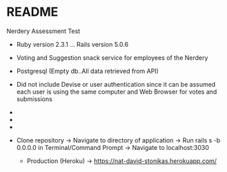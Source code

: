 # README

Nerdery Assessment Test

* Ruby version 2.3.1 ... Rails version 5.0.6

* Voting and Suggestion snack service for employees of the Nerdery

* Postgresql (Empty db..All data retrieved from API)

* Did not include Devise or user authentication since it can be assumed each user is using the same computer and Web Browser for votes and submissions

*

*

*

* Clone repository -> Navigate to directory of application -> Run rails s -b 0.0.0.0 in Terminal/Command Prompt -> Navigate to localhost:3030
  * Production (Heroku) -> https://nat-david-stonikas.herokuapp.com/
